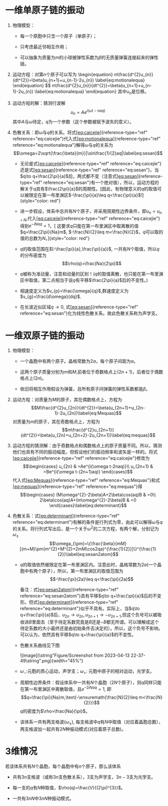 # 一维单原子链的振动

1.  物理模型：

    -   每一个原胞中只含一个原子（单原子）；

    -   只考虑最近邻相互作用；

    -   可以抽象为质量为$m$的小球被弹性系数为$\beta$的无质量弹簧连接起来的弹性链。

2.  运动方程：对第$n$个原子可以写为
\begin{equation}
m\frac{d^{2}u_{n}}{dt^{2}}=\beta(u_{n+1}+u_{n-1}-2u_{n})
\label{eq:motionalequa}
\end{equation} $$
    m\frac{d^{2}u_{n}}{dt^{2}}=\beta(u_{n+1}+u_{n-1}-2u_{n}) \label{eq:motionalequa}
    \end{equation}
    其中$u_{n}$是位移。

3.  运动方程的解：猜测行波解
    $$u_{n}=Ae^{i(\omega t-naq)}\label{eq:caicejie}$$
    其中$A$与$\omega$待定，$q$为一个参数（这个参数被赋予波矢的意义）。

4.  色散关系：即$\omega$与$q$的关系。将式[\[eq:caicejie\]](#eq:caicejie){reference-type="ref"
    reference="eq:caicejie"}代入式[\[eq:motionalequa\]](#eq:motionalequa){reference-type="ref"
    reference="eq:motionalequa"}解得$\omega$与$q$的关系为
    $$\omega=2\sqrt{\frac{\beta}{m}}|\sin\frac{1}{2}aq|\label{eq:sesan}$$

    -   无论是式[\[eq:caicejie\]](#eq:caicejie){reference-type="ref"
        reference="eq:caicejie"}还是式[\[eq:sesan\]](#eq:sesan){reference-type="ref"
        reference="eq:sesan"}，当$q\to q+\frac{2\pi}{a}$后，两式都不变（注意式[\[eq:sesan\]](#eq:sesan){reference-type="ref"
        reference="eq:sesan"}有一个绝对值），所以，运动方程的解关于$q$具有$\frac{2\pi}{a}$的周期性。[因此，有物理意义的$q$的取值可以被限定在第一布里渊区$-\frac{\pi}{a}\leq q<\frac{\pi}{a}$!]{style="color: red"}

    -   进一步假设，体系中总共有$N$个原子，并采用周期性边界条件，即$u_{n}=u_{n+N}$,代入[\[eq:caicejie\]](#eq:caicejie){reference-type="ref"
        reference="eq:caicejie"}得到$e^{-iNaq}=1$，[
        这要求$q$只能在第一布里渊区中取离散的值$q=\frac{2\pi}{Na}m$,
        $-\frac{N}{2}\leq m<\frac{N}{2}$，$q$可以取的值的总数为$N$。]{style="color: red"}

    -   $q$的取值范围在$[-\frac{\pi}{a},\frac{\pi}{a})$,
        一共有$N$个取值，所以$q$的分布密度为 $$\rho(q)=\frac{Na}{2\pi}$$

    -   $q$被称为准动量，注意和动量的区别！($q$的取值离散，也只能在第一布里渊区中取值，第二点相当于说$q$有平移$\frac{2\pi}{a}$后的不变性。)

    -   相速度定义为$v_{p}=\frac{\omega}{q}$,群速度定义为$v_{g}=\frac{d\omega}{dq}$.

    -   在长波近似区域$q\to0$,
        式[\[eq:sesan\]](#eq:sesan){reference-type="ref"
        reference="eq:sesan"}化为线性色散关系。故此色散关系称为声学支。

# 一维双原子链的振动

1.  物理模型：

    -   一个晶胞中有两个原子。晶格常数为$2a$，每个原子间距为$a$。

    -   这两个原子质量分别为$m$和$M$,前者位于奇数格点上($2n+1$)，后者位于偶数格点上($2n$)。

    -   依旧将相互作用假设为弹簧，且所有原子间弹簧的弹性系数都是$\beta$。

2.  运动方程：对质量为$M$的原子，其在偶数格点上，方程为
    $$M\frac{d^{2}u_{2n}}{dt^{2}}=\beta(u_{2n+1}+u_{2n-1}-2u_{2n})\label{eq:Mequas}$$
    对质量为$m$的原子，其在奇数格点上，方程为
    $$m\frac{d^{2}u_{2n+1}}{dt^{2}}=\beta(u_{2n}+u_{2n+2}-2u_{2n+1})\label{eq:mequas}$$

3.  运动方程的猜测解：由于奇数格点和偶数格点上的原子质量不同。所以，猜测他们也具有不同的振动幅度。但假设他们的振动频率和波矢是一样的。将式[\[eq:caicejie\]](#eq:caicejie){reference-type="ref"
    reference="eq:caicejie"}修改为 $$\begin{cases}
    u_{2n} & =Ae^{i(\omega t-2naq)}\\
    u_{2n+1} & =Be^{i(\omega t-(2n+1)aq)}
    \end{cases}$$ 代入式[\[eq:Mequas\]](#eq:Mequas){reference-type="ref"
    reference="eq:Mequas"}和式[\[eq:mequas\]](#eq:mequas){reference-type="ref"
    reference="eq:mequas"}得 $$\begin{cases}
    (M\omega^{2}-2\beta)A+2\beta\cos(aq)B & =0\\
    2\beta\cos(aq)A+(m\omega^{2}-2\beta)B & =0
    \end{cases}\label{eq:determinant}$$

4.  色散关系：式[\[eq:determinant\]](#eq:determinant){reference-type="ref"
    reference="eq:determinant"}有解的条件是行列式为零，由此可以解得$\omega$与$q$的关系。将行列式写出后，是一个关于$\omega^{2}$的二次方程，有两个解，分别记为$\omega_{\pm}$
    $$\omega_{\pm}=\{\frac{\beta}{mM}[(m+M)\pm(m^{2}+M^{2}+2mM\cos2qa)^{\frac{1}{2}}]\}^{\frac{1}{2}}\label{eq:sesan2atom}$$

    -   $q$的取值依然被限定在第一布里渊区内。注意此时，晶格常数为$2a$(一个晶胞中有两个原子），所以，第一布里渊区的取值范围为
        $$-\frac{\pi}{2a}\leq q<\frac{\pi}{2a}$$

        备注：式[\[eq:sesan2atom\]](#eq:sesan2atom){reference-type="ref"
        reference="eq:sesan2atom"}具有平移$q\to q+\frac{\pi}{a}$后的不变形。但式[\[eq:determinant\]](#eq:determinant){reference-type="ref"
        reference="eq:determinant"}似乎不具有。实际上，当$q\to q+\frac{\pi}{a}$后，$u_{2n}\to u_{2n},u_{2n+1}\to-u_{2n+1}$,但这个负号可以被吸收进$B$里面去（至于待定系数究竟是$B$还是$-B$都无所谓。可以理解成这个待定系数的大小最终还是由初始条件去决定的）。所以，这个负号不影响。可以认为，依然具有平移$q\to q+\frac{\pi}{a}$的不变性。

    -   色散关系曲线见下图

        ![image](\string"Figure/Screenshot from 2023-04-13 22-37-49\string".png){width="45%"}

    -   $\omega_{-}$:元胞的质心运动，声学支；$\omega_{+}$:
        元胞中原子的相对运动，光学支。

    -   周期性边界条件：假设体系中一共有$N$个晶胞（$2N$个原子），则$q$同样只能在第一布里渊区中离散取值，且$e^{-2iNaq}=1$,
        即
        $$q=\frac{\pi}{Na}m,\text{-\ensuremath{\frac{N}{2}\leq m<\frac{N}{2}}}$$
        $q$的密度为$\rho=\frac{Na}{\pi}$。

    -   该体系一共有两支格波($\omega_{\pm}$),
        每支格波中$q$有$N$中取值（对应着晶胞总数），两支格波加一起共有$2N$种振动模式(对应着原子总数)。

# 3维情况

若该体系共有$N$个晶胞，每个晶胞中有$n$个原子，那么该体系

-   共有$3n$支格波（或称$3n$支色散关系），$3$支为声学支，$3n-3$支为光学支。

-   每一支的$q$有$N$种取值，$\rho(q)=\frac{V}{(2\pi)^{3}}$。

-   一共有$3nN$中$3nN$种振动模式。
